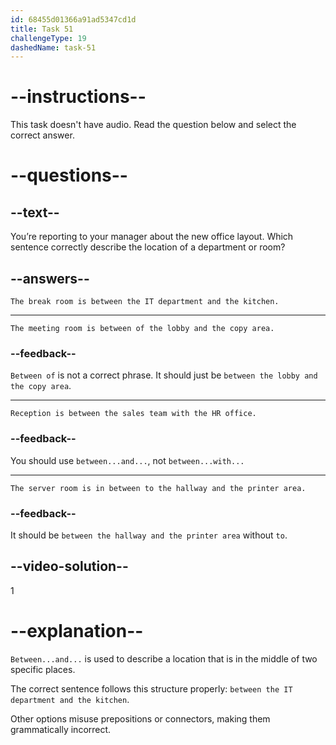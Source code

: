 ```yaml
---
id: 68455d01366a91ad5347cd1d
title: Task 51
challengeType: 19
dashedName: task-51
---
```


# --instructions--

This task doesn't have audio. Read the question below and select the correct answer.

# --questions--

## --text--

You’re reporting to your manager about the new office layout. Which sentence correctly describe the location of a department or room?

## --answers--

`The break room is between the IT department and the kitchen.`

---

`The meeting room is between of the lobby and the copy area.`

### --feedback--

`Between of` is not a correct phrase. It should just be `between the lobby and the copy area`.

---

`Reception is between the sales team with the HR office.`

### --feedback--

You should use `between...and...`, not `between...with...`

---

`The server room is in between to the hallway and the printer area.`

### --feedback--

It should be `between the hallway and the printer area` without `to`.

## --video-solution--

1

# --explanation--

`Between...and...` is used to describe a location that is in the middle of two specific places.

The correct sentence follows this structure properly: `between the IT department and the kitchen`.

Other options misuse prepositions or connectors, making them grammatically incorrect.

